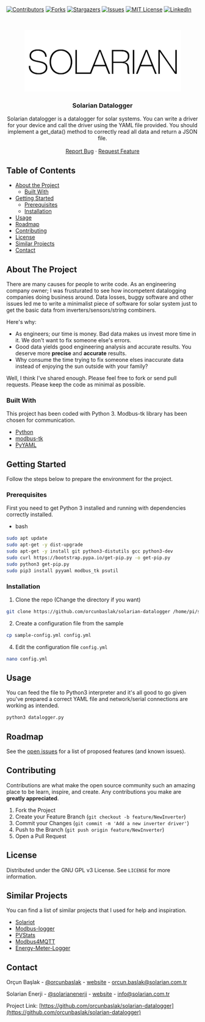 <!--
*** Thanks for checking out this README Template. If you have a suggestion that would
*** make this better, please fork the repo and create a pull request or simply open
*** an issue with the tag "enhancement".
*** Thanks again! Now go create something AMAZING! :D
-->





<!-- PROJECT SHIELDS -->
<!--
*** I'm using markdown "reference style" links for readability.
*** Reference links are enclosed in brackets [ ] instead of parentheses ( ).
*** See the bottom of this document for the declaration of the reference variables
*** for contributors-url, forks-url, etc. This is an optional, concise syntax you may use.
*** https://www.markdownguide.org/basic-syntax/#reference-style-links
-->
[![Contributors][contributors-shield]][contributors-url]
[![Forks][forks-shield]][forks-url]
[![Stargazers][stars-shield]][stars-url]
[![Issues][issues-shield]][issues-url]
[![MIT License][license-shield]][license-url]
[![LinkedIn][linkedin-shield]][linkedin-url]



<!-- PROJECT LOGO -->
<br />
<p align="center">
  <a href="https://github.com/orcunbaslak/solarian-datalogger">
    <img src="https://github.com/orcunbaslak/solarian-datalogger/blob/master/images/solarian_logo.png?raw=true" alt="Logo" width="411" height="162">
  </a>

  <h3 align="center">Solarian Datalogger</h3>

  <p align="center">
    Solarian datalogger is a datalogger for solar systems. You can write a driver for your device
    and call the driver using the YAML file provided. You should implement a get_data() method
    to correctly read all data and return a JSON file. 
    <br />
    <br />
    <a href="https://github.com/orcunbaslak/solarian-datalogger/issues">Report Bug</a>
    ·
    <a href="https://github.com/orcunbaslak/solarian-datalogger/issues">Request Feature</a>
  </p>
</p>



<!-- TABLE OF CONTENTS -->
## Table of Contents

* [About the Project](#about-the-project)
  * [Built With](#built-with)
* [Getting Started](#getting-started)
  * [Prerequisites](#prerequisites)
  * [Installation](#installation)
* [Usage](#usage)
* [Roadmap](#roadmap)
* [Contributing](#contributing)
* [License](#license)
* [Similar Projects](#similar-projects)
* [Contact](#contact)



<!-- ABOUT THE PROJECT -->
## About The Project

There are many causes for people to write code. As an engineering company owner; I was frusturated to see how incompetent datalogging companies
doing business around. Data losses, buggy software and other issues led me to write a minimalist piece of software for solar system just to get the
basic data from inverters/sensors/string combiners.

Here's why:
* As engineers; our time is money. Bad data makes us invest more time in it. We don't want to fix someone else's errors.
* Good data yields good engineering analysis and accurate results. You deserve more **precise** and **accurate** results.
* Why consume the time trying to fix someone elses inaccurate data instead of enjoying the sun outside with your family?

Well, I think I've shared enough. Please feel free to fork or send pull requests. Please keep the code as minimal as possible.

### Built With
This project has been coded with Python 3. Modbus-tk library has been chosen for communication.
* [Python](https://www.python.org/)
* [modbus-tk](https://github.com/ljean/modbus-tk)
* [PyYAML](https://github.com/yaml/pyyaml)



<!-- GETTING STARTED -->
## Getting Started

Follow the steps below to prepare the environment for the project.

### Prerequisites

First you need to get Python 3 installed and running with dependencies correctly installed.
* bash
```sh
sudo apt update
sudo apt-get -y dist-upgrade
sudo apt-get -y install git python3-distutils gcc python3-dev
sudo curl https://bootstrap.pypa.io/get-pip.py -o get-pip.py
sudo python3 get-pip.py
sudo pip3 install pyyaml modbus_tk psutil
```

### Installation

1. Clone the repo (Change the directory if you want)
```sh
git clone https://github.com/orcunbaslak/solarian-datalogger /home/pi/solarian-datalogger
```
2. Create a configuration file from the sample
```sh
cp sample-config.yml config.yml
```
4. Edit the configuration file `config.yml`
```sh
nano config.yml
```



<!-- USAGE EXAMPLES -->
## Usage

You can feed the file to Python3 interpreter and it's all good to go given you've prepared a correct YAML file and 
network/serial connections are working as intended.

```sh
python3 datalogger.py
```



<!-- ROADMAP -->
## Roadmap

See the [open issues](https://github.com/orcunbaslak/solarian-datalogger/issues) for a list of proposed features (and known issues).



<!-- CONTRIBUTING -->
## Contributing

Contributions are what make the open source community such an amazing place to be learn, inspire, and create. Any contributions you make are **greatly appreciated**.

1. Fork the Project
2. Create your Feature Branch (`git checkout -b feature/NewInverter`)
3. Commit your Changes (`git commit -m 'Add a new inverter driver'`)
4. Push to the Branch (`git push origin feature/NewInverter`)
5. Open a Pull Request



<!-- LICENSE -->
## License

Distributed under the GNU GPL v3 License. See `LICENSE` for more information.

<!-- SIMILAR PROJECTS -->
## Similar Projects

You can find a list of similar projects that I used for help and inspiration.

* [Solariot](https://github.com/meltaxa/solariot)
* [Modbus-logger](https://github.com/GuillermoElectrico/modbus-logger)
* [PVStats](https://github.com/ptarcher/pvstats)
* [Modbus4MQTT](https://github.com/tjhowse/modbus4mqtt)
* [Energy-Meter-Logger](https://github.com/samuelphy/energy-meter-logger)


<!-- CONTACT -->
## Contact

Orçun Başlak - [@orcunbaslak](https://twitter.com/orcunbaslak) - [website](https://orcun.baslak.com/) - orcun.baslak@solarian.com.tr

Solarian Enerji - [@solarianenerji](https://twitter.com/solarianenerji) - [website](https://www.solarian.com.tr/en/) - info@solarian.com.tr

Project Link: [https://github.com/orcunbaslak/solarian-datalogger](https://github.com/orcunbaslak/solarian-datalogger)


<!-- MARKDOWN LINKS & IMAGES -->
<!-- https://www.markdownguide.org/basic-syntax/#reference-style-links -->
[contributors-shield]: https://img.shields.io/github/contributors/orcunbaslak/solarian-datalogger.svg?style=flat-square
[contributors-url]: https://github.com/orcunbaslak/solarian-datalogger/graphs/contributors
[forks-shield]: https://img.shields.io/github/forks/orcunbaslak/solarian-dataloggere.svg?style=flat-square
[forks-url]: https://github.com/orcunbaslak/solarian-datalogger/network/members
[stars-shield]: https://img.shields.io/github/stars/orcunbaslak/solarian-datalogger.svg?style=flat-square
[stars-url]: https://github.com/orcunbaslak/solarian-datalogger/stargazers
[issues-shield]: https://img.shields.io/github/issues/orcunbaslak/solarian-datalogger.svg?style=flat-square
[issues-url]: https://github.com/orcunbaslak/solarian-datalogger/issues
[license-shield]: https://img.shields.io/github/license/orcunbaslak/solarian-datalogger.svg?style=flat-square
[license-url]: https://github.com/orcunbaslak/solarian-datalogger/blob/master/LICENSE
[linkedin-shield]: https://img.shields.io/badge/-LinkedIn-black.svg?style=flat-square&logo=linkedin&colorB=555
[linkedin-url]: https://linkedin.com/in/orcunbaslak